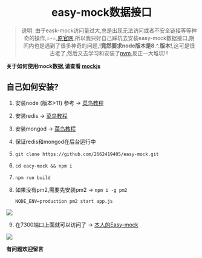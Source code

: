 <div align="center">

#  easy-mock数据接口


> 说明:  由于eask-mock访问量过大,总是出现无法访问或者不安全链接等等神奇的操作,=-=,[原官网](https://www.easy-mock.com/),所以我只好自己踩坑去安装easy-mock数据接口,期间内也是遇到了很多神奇的问题,**!竟然要求node版本是8.^.版本!**,这可是很古老了,然后又去学习和安装了[nvm](https://www.jianshu.com/p/0ffa636a6fe1),反正一大堆坑!!!

</div>


**关于如何使用mock数据,请查看 [mockjs](http://mockjs.com/)**



## 自己如何安装?

1. 安装node (版本>11)  参考 -> [菜鸟教程](https://www.runoob.com/nodejs/nodejs-install-setup.html)

2. 安装redis -> [菜鸟教程](https://www.runoob.com/redis/redis-install.html)

3. 安装mongod -> [菜鸟教程](https://www.runoob.com/mongodb/mongodb-tutorial.html)

4. 保证redis和mongod在后台运行中

5. ` git clone https://github.com/2662419405/easy-mock.git `

6. `cd eacy-mock && npm i `

7. `npm run build`

8. 如果没有pm2,需要先安装pm2  ->    `npm i -g pm2`

   `NODE_ENV=production pm2 start app.js`

<img src="https://cdn.jsdelivr.net/gh/2662419405/imgPlus/Snipaste_2020-01-13_14-44-15.png" />

9. 在7300端口上面就可以访问了 -> [本人的Easy-mock](http://shtodream.cn:7300/)

<img src="https://cdn.jsdelivr.net/gh/2662419405/imgPlus/Snipaste_2020-01-13_14-49-55.jpg" />

**有问题欢迎留言**